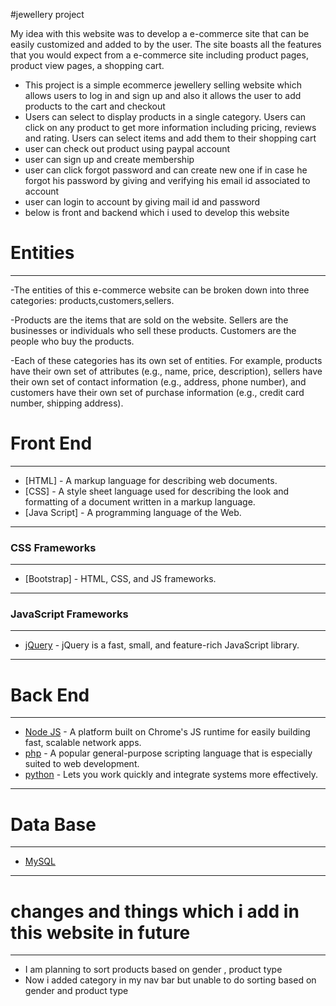 #jewellery project

My idea with this website was to develop a e-commerce site that can be easily customized and added to by the user. The site boasts all the features that you would expect from a e-commerce site including product pages, product view pages, a shopping cart.
- This project is a simple ecommerce jewellery selling website which allows users to log in and sign up and also it allows the user to add products to the cart and checkout
-  Users can select to display products in a single category. Users can click on any product to get more information including pricing, reviews and rating. Users can select items and add them to their shopping cart
-  user can check out product using paypal account
-  user can sign up and create membership
-  user can click forgot password and can create new one if in case he forgot his password by giving and verifying his email id associated to account
-  user can login to account by giving mail id and password
- below is front and backend which i used to develop this website
# Entities
***
-The entities of this e-commerce website can be broken down into three categories: products,customers,sellers.

-Products are the items that are sold on the website. Sellers are the businesses or individuals who sell these products. Customers are the people who buy the products.

-Each of these categories has its own set of entities. For example, products have their own set of attributes (e.g., name, price, description), sellers have their own set of contact information (e.g., address, phone number), and customers have their own set of purchase information (e.g., credit card number, shipping address).
# Front End
***
- [HTML] - A markup language for describing web documents.
- [CSS] - A style sheet language used for describing the look and formatting of a document written in a markup language.
- [Java Script] - A programming language of the Web.
***
### CSS Frameworks
***
- [Bootstrap] - HTML, CSS, and JS frameworks.

***
### JavaScript Frameworks
***
- [jQuery](http://jquery.com/) - jQuery is a fast, small, and feature-rich JavaScript library.
   

***


# Back End
***
- [Node JS](http://nodejs.org/) - A platform built on Chrome's JS runtime for easily building fast, scalable network apps.
- [php](http://php.net/) - A popular general-purpose scripting language that is especially suited to web development.
- [python](https://www.python.org/) - Lets you work quickly and integrate systems more effectively.

***
   
# Data Base
***
- [MySQL](http://www.mysql.com/)

***
# changes and things which i add in this website in future
***
- I am planning to sort products based on gender , product type
- Now i added category in my nav bar but unable to do sorting based on gender and product type 
